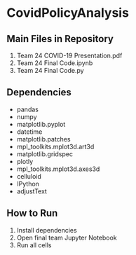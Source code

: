 # CovidPolicyAnalysis
## Main Files in Repository
1. Team 24 COVID-19 Presentation.pdf 
2. Team 24 Final Code.ipynb
3. Team 24 Final Code.py


## Dependencies
- pandas
- numpy
- matplotlib.pyplot
- datetime
- matplotlib.patches
- mpl_toolkits.mplot3d.art3d
- matplotlib.gridspec
- plotly
- mpl_toolkits.mplot3d.axes3d
- celluloid
- IPython
- adjustText

## How to Run
1. Install dependencies
2. Open final team Jupyter Notebook
3. Run all cells
